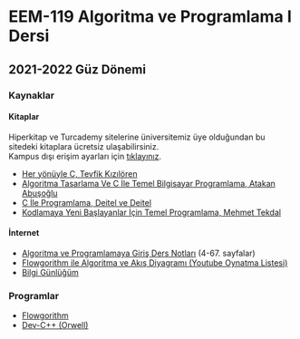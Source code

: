 # EEM-119 Algoritma ve Programlama I Dersi

## 2021-2022 Güz Dönemi
<!-- ### Dersler

#### Algoritma

#### C Programlama -->
<!-- - [Hafta 1](./dersler/ders01.md)   EEM-119 Algoritmalar ve Programlama I dersi  -->

### Kaynaklar
#### Kitaplar
Hiperkitap ve Turcademy sitelerine üniversitemiz üye olduğundan bu sitedeki kitaplara ücretsiz ulaşabilirsiniz.   
Kampus dışı erişim ayarları için [tıklayınız](https://bidb.isparta.edu.tr/tr/servisler/kampus-disi-erisim-6932s.html).
- [Her yönüyle C,  Tevfik Kızılören](https://www.hiperkitap.com/her-yonuyle-c)
- [Algoritma Tasarlama Ve C İle Temel Bilgisayar Programlama, Atakan Abuşoğlu](https://www.turcademy.com/tr/kitap/algoritma-tasarlama-ve-c-ile-temel-bilgisayar-programlama-9786053279099)
- [C İle Programlama, Deitel ve Deitel](https://www.turcademy.com/tr/kitap/c-ile-programlama-9786053556237)
- [Kodlamaya Yeni Başlayanlar İçin Temel Programlama, Mehmet Tekdal](https://www.turcademy.com/tr/kitap/kodlamaya-yeni-baslayanlar-icin-temel-programlama-programlama-dilleri-i-program-gelistirme-yontemleri-algoritmalar-akis-semalari-c-pascal-9789750239021)

#### İnternet
- [Algoritma ve Programlamaya Giriş Ders Notları](http://ikucukkoc.baun.edu.tr/lectures/BIL1202/BIL1202DersNotlari.pdf)
(4-67. sayfalar)
- [Flowgorithm ile Algoritma ve Akış Diyagramı (Youtube Oynatma Listesi)](https://www.youtube.com/playlist?list=PL9A3J9niD78dSHTvHwow4QCkQqPmJNTcs)
- [Bilgi Günlüğüm](https://www.bilgigunlugum.net/prog/cprog/c_proggiris)

### Programlar
- [Flowgorithm](http://www.flowgorithm.org/download/index.html)
- [Dev-C++ (Orwell)](https://sourceforge.net/projects/orwelldevcpp/)




